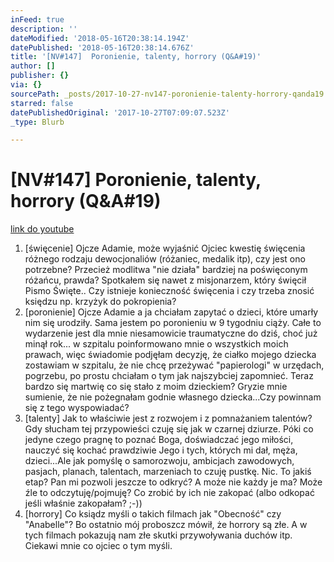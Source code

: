 ```yaml
---
inFeed: true
description: ''
dateModified: '2018-05-16T20:38:14.194Z'
datePublished: '2018-05-16T20:38:14.676Z'
title: '[NV#147]  Poronienie, talenty, horrory (Q&A#19)'
author: []
publisher: {}
via: {}
sourcePath: _posts/2017-10-27-nv147-poronienie-talenty-horrory-qanda19.md
starred: false
datePublishedOriginal: '2017-10-27T07:09:07.523Z'
_type: Blurb

---
```

# \[NV\#147\] Poronienie, talenty, horrory (Q&A\#19)
[link do youtube][0]

1. \[święcenie\] Ojcze Adamie, może wyjaśnić Ojciec kwestię święcenia różnego rodzaju dewocjonaliów (różaniec, medalik itp), czy jest ono potrzebne? Przecież modlitwa "nie działa" bardziej na poświęconym różańcu, prawda? Spotkałem się nawet z misjonarzem, który święcił Pismo Święte.. Czy istnieje konieczność święcenia i czy trzeba znosić księdzu np. krzyżyk do pokropienia? 
2. \[poronienie\] Ojcze Adamie a ja chciałam zapytać o dzieci, które umarły nim się urodziły. Sama jestem po poronieniu w 9 tygodniu ciąży. Całe to wydarzenie jest dla mnie niesamowicie traumatyczne do dziś, choć już minął rok... w szpitalu poinformowano mnie o wszystkich moich prawach, więc świadomie podjęłam decyzję, że ciałko mojego dziecka zostawiam w szpitalu, że nie chcę przeżywać "papierologi" w urzędach, pogrzebu, po prostu chciałam o tym jak najszybciej zapomnieć. Teraz bardzo się martwię co się stało z moim dzieckiem? Gryzie mnie sumienie, że nie pożegnałam godnie własnego dziecka...Czy powinnam się z tego wyspowiadać?
3. \[talenty\] Jak to właściwie jest z rozwojem i z pomnażaniem talentów? Gdy słucham tej przypowieści czuję się jak w czarnej dziurze. Póki co jedyne czego pragnę to poznać Boga, doświadczać jego miłości, nauczyć się kochać prawdziwie Jego i tych, których mi dał, męża, dzieci...Ale jak pomyślę o samorozwoju, ambicjach zawodowych, pasjach, planach, talentach, marzeniach to czuję pustkę. Nic. To jakiś etap? Pan mi pozwoli jeszcze to odkryć? A może nie każdy je ma? Może źle to odczytuję/pojmuję? Co zrobić by ich nie zakopać (albo odkopać jeśli właśnie zakopałam? ;-))
4. \[horrory\] Co ksiądz myśli o takich filmach jak "Obecność" czy "Anabelle"? Bo ostatnio mój proboszcz mówił, że horrory są złe. A w tych filmach pokazują nam złe skutki przywoływania duchów itp. Ciekawi mnie co ojciec o tym myśli.

[0]: https://youtu.be/9nwP6XZgnR8
